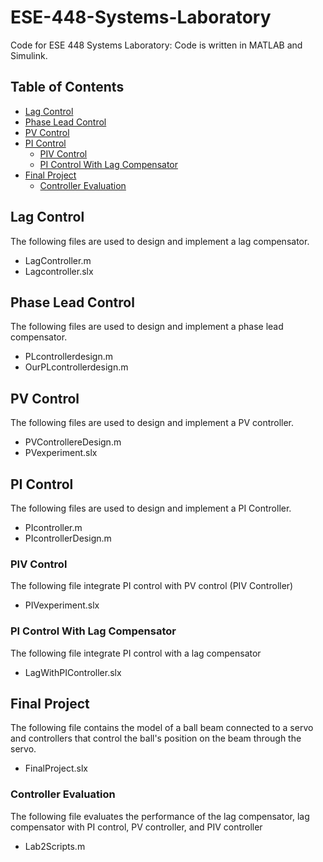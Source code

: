 # ESE-448-Systems-Laboratory
Code for ESE 448 Systems Laboratory: Code is written in MATLAB and Simulink.

## Table of Contents
* [Lag Control](#Lag-Control)
* [Phase Lead Control](#Phase-Lead-Control)
* [PV Control](#PV-Control)
* [PI Control](#PI-Control)
  * [PIV Control](#PIV-Control)
  * [PI Control With Lag Compensator](#PI-Control-With-Lag-Compensator)   
* [Final Project](#Final-Project)
  * [Controller Evaluation](#Controller-Evaluation)

## Lag Control
The following files are used to design and implement a lag compensator.
* LagController.m
* Lagcontroller.slx

## Phase Lead Control
The following files are used to design and implement a phase lead compensator.
* PLcontrollerdesign.m
* OurPLcontrollerdesign.m

## PV Control
The following files are used to design and implement a PV controller.
* PVControllereDesign.m
* PVexperiment.slx

## PI Control
The following files are used to design and implement a PI Controller.
* PIcontroller.m
* PIcontrollerDesign.m

### PIV Control
The following file integrate PI control with PV control (PIV Controller)
* PIVexperiment.slx

### PI Control With Lag Compensator
The following file integrate PI control with a lag compensator
* LagWithPIController.slx

## Final Project
The following file contains the model of a ball beam connected to a servo and controllers that control the ball's position on the beam through the servo.
* FinalProject.slx

### Controller Evaluation
The following file evaluates the performance of the lag compensator, lag compensator with PI control, PV controller, and PIV controller
* Lab2Scripts.m
